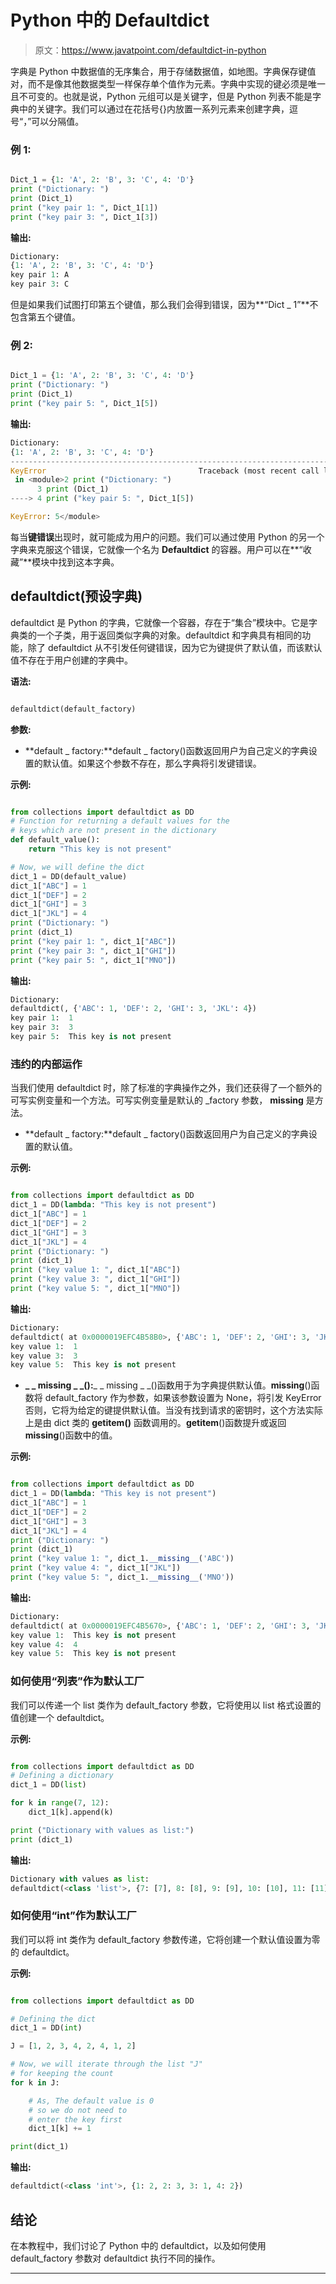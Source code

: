 # Python 中的 Defaultdict

> 原文：<https://www.javatpoint.com/defaultdict-in-python>

字典是 Python 中数据值的无序集合，用于存储数据值，如地图。字典保存键值对，而不是像其他数据类型一样保存单个值作为元素。字典中实现的键必须是唯一且不可变的。也就是说，Python 元组可以是关键字，但是 Python 列表不能是字典中的关键字。我们可以通过在花括号{}内放置一系列元素来创建字典，逗号“，”可以分隔值。

### 例 1:

```py

Dict_1 = {1: 'A', 2: 'B', 3: 'C', 4: 'D'}
print ("Dictionary: ")
print (Dict_1)
print ("key pair 1: ", Dict_1[1])
print ("key pair 3: ", Dict_1[3])

```

**输出:**

```py
Dictionary: 
{1: 'A', 2: 'B', 3: 'C', 4: 'D'}
key pair 1: A
key pair 3: C

```

但是如果我们试图打印第五个键值，那么我们会得到错误，因为**“Dict _ 1”**不包含第五个键值。

### 例 2:

```py

Dict_1 = {1: 'A', 2: 'B', 3: 'C', 4: 'D'}
print ("Dictionary: ")
print (Dict_1)
print ("key pair 5: ", Dict_1[5])

```

**输出:**

```py
Dictionary: 
{1: 'A', 2: 'B', 3: 'C', 4: 'D'}
---------------------------------------------------------------------------
KeyError                                  Traceback (most recent call last)
 in <module>2 print ("Dictionary: ")
      3 print (Dict_1)
----> 4 print ("key pair 5: ", Dict_1[5])

KeyError: 5</module> 
```

每当**键错误**出现时，就可能成为用户的问题。我们可以通过使用 Python 的另一个字典来克服这个错误，它就像一个名为 **Defaultdict** 的容器。用户可以在**“收藏”**模块中找到这本字典。

## defaultdict(预设字典)

defaultdict 是 Python 的字典，它就像一个容器，存在于“集合”模块中。它是字典类的一个子类，用于返回类似字典的对象。defaultdict 和字典具有相同的功能，除了 defaultdict 从不引发任何键错误，因为它为键提供了默认值，而该默认值不存在于用户创建的字典中。

**语法:**

```py

defaultdict(default_factory)

```

**参数:**

*   **default _ factory:**default _ factory()函数返回用户为自己定义的字典设置的默认值。如果这个参数不存在，那么字典将引发键错误。

**示例:**

```py

from collections import defaultdict as DD
# Function for returning a default values for the
# keys which are not present in the dictionary
def default_value():
    return "This key is not present"

# Now, we will define the dict
dict_1 = DD(default_value)
dict_1["ABC"] = 1
dict_1["DEF"] = 2
dict_1["GHI"] = 3
dict_1["JKL"] = 4
print ("Dictionary: ")
print (dict_1)
print ("key pair 1: ", dict_1["ABC"])
print ("key pair 3: ", dict_1["GHI"])
print ("key pair 5: ", dict_1["MNO"])

```

**输出:**

```py
Dictionary: 
defaultdict(, {'ABC': 1, 'DEF': 2, 'GHI': 3, 'JKL': 4})
key pair 1:  1
key pair 3:  3
key pair 5:  This key is not present 
```

### 违约的内部运作

当我们使用 defaultdict 时，除了标准的字典操作之外，我们还获得了一个额外的可写实例变量和一个方法。可写实例变量是默认的 _factory 参数， **__missing__** 是方法。

*   **default _ factory:**default _ factory()函数返回用户为自己定义的字典设置的默认值。

**示例:**

```py

from collections import defaultdict as DD
dict_1 = DD(lambda: "This key is not present")
dict_1["ABC"] = 1
dict_1["DEF"] = 2
dict_1["GHI"] = 3
dict_1["JKL"] = 4
print ("Dictionary: ")
print (dict_1)
print ("key value 1: ", dict_1["ABC"])
print ("key value 3: ", dict_1["GHI"])
print ("key value 5: ", dict_1["MNO"])

```

**输出:**

```py
Dictionary: 
defaultdict( at 0x0000019EFC4B58B0>, {'ABC': 1, 'DEF': 2, 'GHI': 3, 'JKL': 4})
key value 1:  1
key value 3:  3
key value 5:  This key is not present 
```

*   **_ _ missing _ _():**_ _ missing _ _()函数用于为字典提供默认值。__missing__()函数将 default_factory 作为参数，如果该参数设置为 None，将引发 KeyError 否则，它将为给定的键提供默认值。当没有找到请求的密钥时，这个方法实际上是由 dict 类的 **__getitem__()** 函数调用的。__getitem__()函数提升或返回 __missing__()函数中的值。

**示例:**

```py

from collections import defaultdict as DD
dict_1 = DD(lambda: "This key is not present")
dict_1["ABC"] = 1
dict_1["DEF"] = 2
dict_1["GHI"] = 3
dict_1["JKL"] = 4
print ("Dictionary: ")
print (dict_1)
print ("key value 1: ", dict_1.__missing__('ABC'))
print ("key value 4: ", dict_1["JKL"])
print ("key value 5: ", dict_1.__missing__('MNO'))

```

**输出:**

```py
Dictionary: 
defaultdict( at 0x0000019EFC4B5670>, {'ABC': 1, 'DEF': 2, 'GHI': 3, 'JKL': 4})
key value 1:  This key is not present
key value 4:  4
key value 5:  This key is not present 
```

### 如何使用“列表”作为默认工厂

我们可以传递一个 list 类作为 default_factory 参数，它将使用以 list 格式设置的值创建一个 defaultdict。

**示例:**

```py

from collections import defaultdict as DD
# Defining a dictionary
dict_1 = DD(list)

for k in range(7, 12):
    dict_1[k].append(k)

print ("Dictionary with values as list:")
print (dict_1)

```

**输出:**

```py
Dictionary with values as list:
defaultdict(<class 'list'>, {7: [7], 8: [8], 9: [9], 10: [10], 11: [11]})

```

### 如何使用“int”作为默认工厂

我们可以将 int 类作为 default_factory 参数传递，它将创建一个默认值设置为零的 defaultdict。

**示例:**

```py

from collections import defaultdict as DD

# Defining the dict
dict_1 = DD(int)

J = [1, 2, 3, 4, 2, 4, 1, 2]

# Now, we will iterate through the list "J"
# for keeping the count
for k in J:

    # As, The default value is 0
    # so we do not need to
    # enter the key first
    dict_1[k] += 1

print(dict_1)

```

**输出:**

```py
defaultdict(<class 'int'>, {1: 2, 2: 3, 3: 1, 4: 2})

```

## 结论

在本教程中，我们讨论了 Python 中的 defaultdict，以及如何使用 default_factory 参数对 defaultdict 执行不同的操作。

* * *
